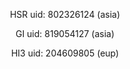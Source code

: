 <div align="center">

HSR uid: 802326124  (asia)

GI uid: 819054127  (asia)

HI3 uid: 204609805  (eup)
